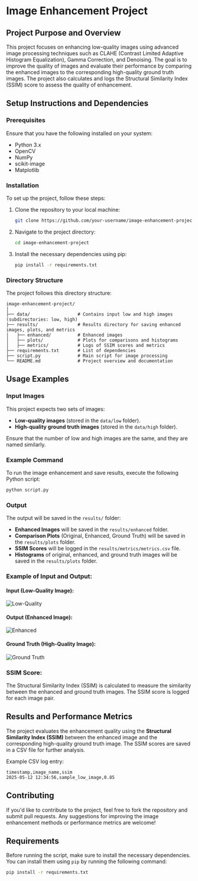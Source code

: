 
# Image Enhancement Project

## Project Purpose and Overview

This project focuses on enhancing low-quality images using advanced image processing techniques such as CLAHE (Contrast Limited Adaptive Histogram Equalization), Gamma Correction, and Denoising. The goal is to improve the quality of images and evaluate their performance by comparing the enhanced images to the corresponding high-quality ground truth images. The project also calculates and logs the Structural Similarity Index (SSIM) score to assess the quality of enhancement.

## Setup Instructions and Dependencies

### Prerequisites
Ensure that you have the following installed on your system:
- Python 3.x
- OpenCV
- NumPy
- scikit-image
- Matplotlib

### Installation
To set up the project, follow these steps:

1. Clone the repository to your local machine:
   ```bash
   git clone https://github.com/your-username/image-enhancement-project.git
   ```
2. Navigate to the project directory:
   ```bash
   cd image-enhancement-project
   ```
3. Install the necessary dependencies using pip:
   ```bash
   pip install -r requirements.txt
   ```

### Directory Structure
The project follows this directory structure:
```
image-enhancement-project/
│
├── data/                  # Contains input low and high images (subdirectories: low, high)
├── results/               # Results directory for saving enhanced images, plots, and metrics
│   ├── enhanced/          # Enhanced images
│   ├── plots/             # Plots for comparisons and histograms
│   ├── metrics/           # Logs of SSIM scores and metrics
├── requirements.txt       # List of dependencies
├── script.py              # Main script for image processing
└── README.md              # Project overview and documentation
```

## Usage Examples

### Input Images
This project expects two sets of images:
- **Low-quality images** (stored in the `data/low` folder).
- **High-quality ground truth images** (stored in the `data/high` folder).

Ensure that the number of low and high images are the same, and they are named similarly.

### Example Command
To run the image enhancement and save results, execute the following Python script:
```bash
python script.py
```

### Output
The output will be saved in the `results/` folder:
- **Enhanced Images** will be saved in the `results/enhanced` folder.
- **Comparison Plots** (Original, Enhanced, Ground Truth) will be saved in the `results/plots` folder.
- **SSIM Scores** will be logged in the `results/metrics/metrics.csv` file.
- **Histograms** of original, enhanced, and ground truth images will be saved in the `results/plots` folder.

### Example of Input and Output:

#### Input (Low-Quality Image):
![Low-Quality](data/low/sample_low_image.jpg)

#### Output (Enhanced Image):
![Enhanced](results/enhanced/sample_enhanced_image.jpg)

#### Ground Truth (High-Quality Image):
![Ground Truth](data/high/sample_high_image.jpg)

### SSIM Score:
The Structural Similarity Index (SSIM) is calculated to measure the similarity between the enhanced and ground truth images. The SSIM score is logged for each image pair.

## Results and Performance Metrics

The project evaluates the enhancement quality using the **Structural Similarity Index (SSIM)** between the enhanced image and the corresponding high-quality ground truth image. The SSIM scores are saved in a CSV file for further analysis.

Example CSV log entry:
```
timestamp,image_name,ssim
2025-05-12 12:34:56,sample_low_image,0.85
```

## Contributing
If you'd like to contribute to the project, feel free to fork the repository and submit pull requests. Any suggestions for improving the image enhancement methods or performance metrics are welcome!

## Requirements

Before running the script, make sure to install the necessary dependencies. You can install them using `pip` by running the following command:

```bash
pip install -r requirements.txt
